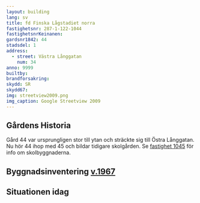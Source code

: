 ```yaml
---
layout: building
lang: sv
title: fd Finska Lågstadiet norra
fastighetsnr: 287-1-122-1044
fastighetsnrKeinanen:
gardsnr1842: 44
stadsdel: 1
address:
  - street: Västra Långgatan
    num: 34
anno: 9999
builtby:
brandforsakring:
skydd: SR
skydd67:
img: streetview2009.png
img_caption: Google Streetview 2009
---
```

## Gårdens Historia
Gård 44 var ursprungligen stor till ytan och sträckte sig till Östra Långgatan. Nu hör 44 ihop med 45 och bildar tidigare skolgården. Se <a href="/buildings/287-1-122-1045/sv">fastighet 1045</a> för info om skolbyggnaderna.

## Byggnadsinventering <a href="/sources/keinanen_karki.pdf">v.1967</a>


## Situationen idag

